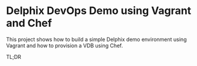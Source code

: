 # Delphix DevOps Demo using Vagrant and Chef

This project shows how to build a simple Delphix demo environment using Vagrant and how to provision a VDB using Chef.

TL;DR
